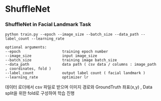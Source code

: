 # ShuffleNet

### ShuffleNet in Facial Landmark Task

```
python train.py --epoch --image_size --batch_size --data_path --label_count --learning_rate

optional arguments:
--epoch                   training epoch number
--image_size              input image_size
--batch_size              training image batch_size
--data_path               data path ( csv data / columns : image_path , coordinates, fold )
--label_count             output label count ( facial landmark )
--learning_rate           optimizer lr
```

데이터 로더에서 csv 파일로 받으며 이미지 경로와 GroundTruth 좌표(x,y) , Data split을 위한 fold로 구성하여 학습 진행

